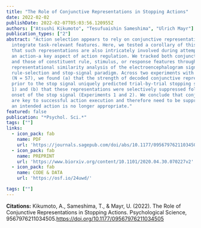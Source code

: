 ```yaml
---
title: "The Role of Conjunctive Representations in Stopping Actions"
date: 2022-02-02
publishDate: 2022-02-07T05:03:56.120955Z
authors: ["Atsushi Kikumoto", "Tesufuaishin Sameshima", "Ulrich Mayr"]
publication_types: ["2"]
abstract: "Action selection appears to rely on conjunctive representations that nonlinearly
  integrate task-relevant features. Here, we tested a corollary of this hypothesis:
  that such representations are also intricately involved during attempts to stop
  an action-a key aspect of action regulation. We tracked both conjunctive representations
  and those of constituent rule, stimulus, or response features through trial-by-trial
  representational similarity analysis of the electroencephalogram signal in a combined
  rule-selection and stop-signal paradigm. Across two experiments with student participants
  (N = 57), we found (a) that the strength of decoded conjunctive representations
  prior to the stop signal uniquely predicted trial-by-trial stopping success (Experiment
  1) and (b) that these representations were selectively suppressed following the
  onset of the stop signal (Experiments 1 and 2). We conclude that conjunctive representations
  are key to successful action execution and therefore need to be suppressed when
  an intended action is no longer appropriate."
featured: false
publication: "*Psychol. Sci.*"
tags: [""]
links:
  - icon_pack: fab
    name: PDF
    url: 'https://journals.sagepub.com/doi/abs/10.1177/09567976211034505'
  - icon_pack: fab
    name: PREPRINT
    url: 'https://www.biorxiv.org/content/10.1101/2020.04.30.070227v2'
  - icon_pack: fab
    name: CODE & DATA
    url: 'https://osf.io/24uwd/'

tags: [""]
---
```


**Citations:**
Kikumoto, A., Sameshima, T., & Mayr, U. (2022). The Role of Conjunctive Representations in Stopping Actions. Psychological Science, 9567976211034505.<https://doi.org/10.1177/09567976211034505>


